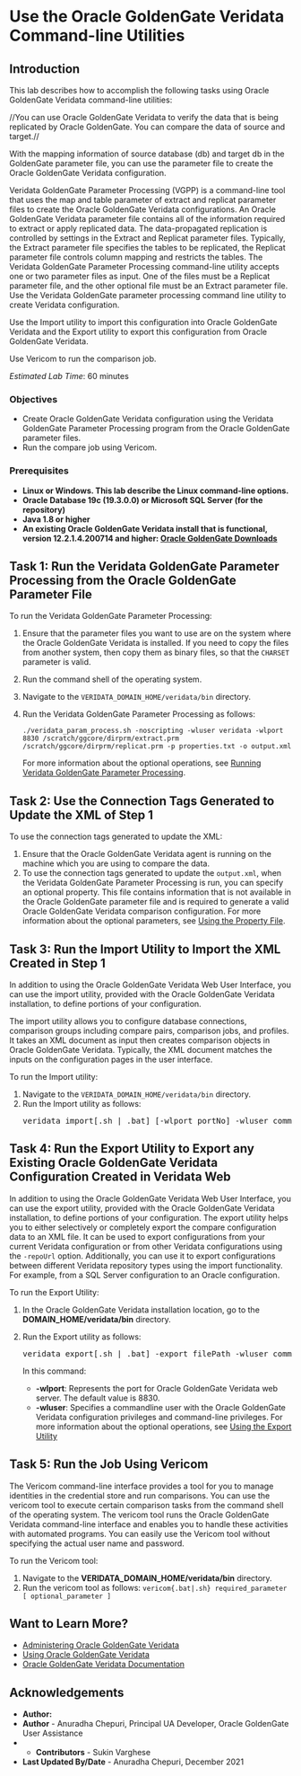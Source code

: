 # Use the Oracle GoldenGate Veridata Command-line Utilities

## Introduction
This lab describes how to accomplish the following tasks using Oracle GoldenGate Veridata command-line utilities:

//You can use Oracle GoldenGate Veridata to verify the data that is being replicated by Oracle GoldenGate. You can compare the data of source and target.//

With the mapping information of source database (db) and target db in the GoldenGate parameter file, you can use the parameter file to create the Oracle GoldenGate Veridata configuration.

Veridata GoldenGate Parameter Processing (VGPP) is a command-line tool that uses the map and table parameter of extract and replicat parameter files to create the Oracle GoldenGate Veridata configurations. An Oracle GoldenGate Veridata parameter file contains all of the information required to extract or apply replicated data. The data-propagated replication is controlled by settings in the Extract and Replicat parameter files. Typically, the Extract parameter file specifies the tables to be replicated, the Replicat parameter file controls column mapping and restricts the tables. The Veridata GoldenGate Parameter Processing command-line utility accepts one or two parameter files as input. One of the files must be a Replicat parameter file, and the other optional file must be an Extract parameter file.
Use the Veridata GoldenGate parameter processing command line utility to create Veridata configuration.

Use the Import utility to import this configuration into Oracle GoldenGate Veridata and the Export utility to export this configuration from Oracle GoldenGate Veridata.

Use Vericom to run the comparison job.

*Estimated Lab Time*: 60 minutes

### Objectives
*  Create Oracle GoldenGate Veridata configuration using the Veridata GoldenGate Parameter Processing program from the Oracle GoldenGate parameter files.
* Run the compare job using Vericom.

### Prerequisites

+ **Linux or Windows. This lab describe the Linux command-line options.**
+ **Oracle Database 19c (19.3.0.0) or Microsoft SQL Server (for the repository)**
+ **Java 1.8 or higher**
+ **An existing Oracle GoldenGate Veridata install that is functional, version 12.2.1.4.200714 and higher: [Oracle GoldenGate Downloads](https://www.oracle.com/middleware/technologies/goldengate-downloads.html)**

## Task 1: Run the Veridata GoldenGate Parameter Processing from the Oracle GoldenGate Parameter File


To run the Veridata GoldenGate Parameter Processing:
1. Ensure that the parameter files you want to use are on the system where the Oracle GoldenGate Veridata is installed. If you need to copy the files from another system, then copy them as binary files, so that the `CHARSET` parameter is valid.
2. Run the command shell of the operating system.
3. Navigate to the `VERIDATA_DOMAIN_HOME/veridata/bin` directory.
4. Run the Veridata GoldenGate Parameter Processing as follows:

    `./veridata_param_process.sh -noscripting -wluser veridata -wlport 8830 /scratch/ggcore/dirprm/extract.prm /scratch/ggcore/dirprm/replicat.prm -p properties.txt -o output.xml`

    For more information about the optional operations, see [Running Veridata GoldenGate Parameter Processing](https://docs.oracle.com/en/middleware/goldengate/veridata/12.2.1.4/gvdad/running-veridata-goldengate-parameter-processing.html#GUID-FB072DEF-F5D2-41B7-9D82-B638DCB227F9).

## Task 2: Use the Connection Tags Generated to Update the XML of Step 1
To use the connection tags generated to update the XML:
1. Ensure that the Oracle GoldenGate Veridata agent is running on the machine which you are using to compare the data.
2. To use the connection tags generated to update the `output.xml`, when the Veridata GoldenGate Parameter Processing is run, you can specify an optional property.
  This file contains information that is not available in the Oracle GoldenGate parameter file and is required to generate a valid Oracle GoldenGate Veridata comparison configuration.
  For more information about the optional parameters, see [Using the Property File](https://docs.oracle.com/en/middleware/goldengate/veridata/12.2.1.4/gvdad/running-veridata-goldengate-parameter-processing.html#GUID-8DE97B47-8CEB-4DE1-933C-37E0EBD96F9D).

## Task 3: Run the Import Utility to Import the XML Created in Step 1
In addition to using the Oracle GoldenGate Veridata Web User Interface, you can use the import utility, provided with the Oracle GoldenGate Veridata installation, to define portions of your configuration.

The import utility allows you to configure database connections, comparison groups including compare pairs, comparison jobs, and profiles. It takes an XML document as input then creates comparison objects in Oracle GoldenGate Veridata. Typically, the XML document matches the inputs on the configuration pages in the user interface.

To run the Import utility:
1. Navigate to the `VERIDATA_DOMAIN_HOME/veridata/bin` directory.
2. Run the Import utility as follows:
    <pre>veridata_import[.sh | .bat] [-wlport portNo] -wluser commandlineUusername [-create | -update | -delete | -replace] output.xml</pre>

## Task 4: Run the Export Utility to Export any Existing Oracle GoldenGate Veridata Configuration Created in Veridata Web
In addition to using the Oracle GoldenGate Veridata Web User Interface, you can use the export utility, provided with the Oracle GoldenGate Veridata installation, to define portions of your configuration. The export utility helps you to either selectively or completely export the compare configuration data to an XML file. It can be used to export configurations from your current Veridata configuration or from other Veridata configurations using the `-repoUrl` option. Additionally, you can use it to export configurations between different Veridata repository types using the import functionality. For example, from a SQL Server configuration to an Oracle configuration.

To run the Export Utility:

1. In the Oracle GoldenGate Veridata installation location, go to the **DOMAIN_HOME/veridata/bin** directory.
2. Run the Export utility as follows:
    <pre>veridata_export[.sh | .bat] -export filePath -wluser commandlineusername [-wlport portNo] [–jobs jobName | - groups groupName | -connections connName | -profiles profileName | -all | -exportPassword] [[-repoUrl jdbc_url] [-u username>][-schema schema_name][-vdtPath VERIDATA_PRODUCT_HOME]]</pre>

    In this command:
      * **-wlport**: Represents the port for Oracle GoldenGate Veridata web server. The default value is 8830.
      * **-wluser**: Specifies a commandline user with the Oracle GoldenGate Veridata configuration privileges and command-line privileges.
    For more information about the optional operations, see [Using the Export Utility](https://docs.oracle.com/en/middleware/goldengate/veridata/12.2.1.4/gvdad/using-veridata-import-and-export-utilities.html#GUID-65C89CAC-8AD3-4A46-99F4-2837E8C07A1C)

## Task 5: Run the Job Using Vericom
The Vericom command-line interface provides a tool for you to manage identities in the credential store and run comparisons. You can use the vericom tool to execute certain comparison tasks from the command shell of the operating system. The vericom tool runs the Oracle GoldenGate Veridata command-line interface and enables you to handle these activities with automated programs. You can easily use the Vericom tool without specifying the actual user name and password.

To run the Vericom tool:
1. Navigate to the **VERIDATA_DOMAIN_HOME/veridata/bin** directory.
2. Run the vericom tool as follows:
   `vericom{.bat|.sh} required_parameter [ optional_parameter ]`

## Want to Learn More?

* [Administering Oracle GoldenGate Veridata](https://docs.oracle.com/en/middleware/goldengate/veridata/12.2.1.4/gvdad/introduction-oracle-goldengate-veridata.html#GUID-E34C2B1C-AA1D-4F62-BBB5-05AB6A913B40)
* [Using Oracle GoldenGate Veridata](https://docs.oracle.com/en/middleware/goldengate/veridata/12.2.1.4/gvdug/intro-veridata.html#GUID-5E0D122D-913C-4307-97FB-DF815409FB14)
* [Oracle GoldenGate Veridata Documentation](https://docs.oracle.com/en/middleware/goldengate/veridata/index.html)

## Acknowledgements

* **Author:**
* **Author** - Anuradha Chepuri, Principal UA Developer, Oracle GoldenGate User Assistance
* * **Contributors** -  Sukin Varghese
* **Last Updated By/Date** - Anuradha Chepuri, December 2021
